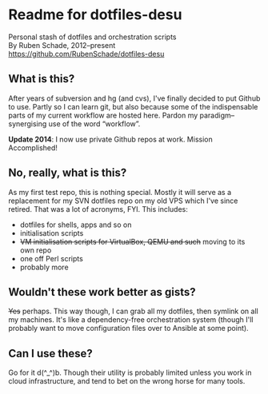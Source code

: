 # Readme for dotfiles-desu
Personal stash of dotfiles and orchestration scripts  
By Ruben Schade, 2012–present  
https://github.com/RubenSchade/dotfiles-desu

## What is this?
After years of subversion and hg (and cvs), I've finally decided to put
Github to use. Partly so I can learn git, but also because some of the
indispensable parts of my current workflow are hosted here. Pardon my
paradigm–synergising use of the word “workflow”.

**Update 2014**: I now use private Github repos at work. Mission 
Accomplished!

## No, really, what is this?
As my first test repo, this is nothing special. Mostly it will serve as a 
replacement for my SVN dotfiles repo on my old VPS which I've since
retired. That was a lot of acronyms, FYI. This includes:

* dotfiles for shells, apps and so on
* initialisation scripts
* <del>VM initialisation scripts for VirtualBox, QEMU and such</del> moving to its own repo
* one off Perl scripts
* probably more

## Wouldn't these work better as gists?
<del>Yes</del> perhaps. This way though, I can grab all my dotfiles, then
symlink on all my machines. It's like a dependency-free orchestration
system (though I'll probably want to move configuration files over to
Ansible at some point).

## Can I use these?

Go for it d(^_^)b. Though their utility is probably limited unless you
work in cloud infrastructure, and tend to bet on the wrong horse for many
tools.

